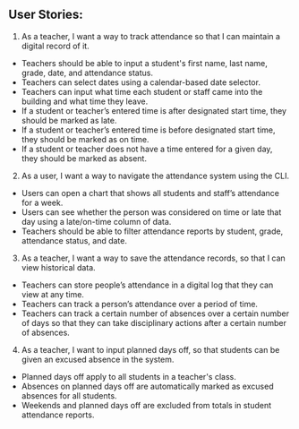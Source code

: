 ## User Stories:
1. As a teacher, I want a way to track attendance so that I can maintain a digital record of it.
<ul>
  <li>Teachers should be able to input a student's first name, last name, grade, date, and attendance status.</li>
  <li>Teachers can select dates using a calendar-based date selector.</li>
  <li>Teachers can input what time each student or staff came into the building and what time they leave.</li>
  <li>If a student or teacher’s entered time is after designated start time, they should be marked as late.</li>
  <li>If a student or teacher’s entered time is before designated start time, they should be marked as on time.</li>
  <li>If a student or teacher does not have a time entered for a given day, they should be marked as absent.</li>
</ul>

2. As a user, I want a way to navigate the attendance system using the CLI.
<ul>
  <li>Users can open a chart that shows all students and staff’s attendance for a week.</li>
  <li>Users can see whether the person was considered on time or late that day using a late/on-time column of data.</li>
  <li>Teachers should be able to filter attendance reports by student, grade, attendance status, and date.</li>
</ul>

3. As a teacher, I want a way to save the attendance records, so that I can view historical data.
<ul>
  <li>Teachers can store people’s attendance in a digital log that they can view at any time.</li>
  <li>Teachers can track a person’s attendance over a period of time.</li>
  <li>Teachers can track a certain number of absences over a certain number of days so that they can take disciplinary actions after a certain number of absences.</li>
</ul>

4. As a teacher, I want to input planned days off, so that students can be given an excused absence in the system.
<ul>
  <li>Planned days off apply to all students in a teacher's class.</li>
  <li>Absences on planned days off are automatically marked as excused absences for all students.</li>
  <li>Weekends and planned days off are excluded from totals in student attendance reports.</li>
</ul>


